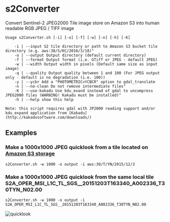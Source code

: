 # s2Converter

Convert Sentinel-2 JPEG2000 Tile image store on Amazon S3 into human readable RGB JPEG / TIFF image

    Usage s2Converter.sh [-i] [-o] [-f] [-w] [-n] [-h] [-K]

        -i | --input S2 tile directory or path to Amazon S3 bucket tile directory (e.g. aws:38/S/KC/2016/3/18)"
        -o | --output Output directory (default current directory)
        -f | --format Output format (i.e. GTiff or JPEG - default JPEG)
        -w | --width Output width in pixels (Default same size as input image)
        -q | --quality Output quality between 1 and 100 (For JPEG output only - default is no degradation (i.e. 100))
        -y | --ycbr Add a "PHOTOMETRIC=YCBCR" option to gdal_translate
        -n | --no-clean Do not remove intermediate files"
        -K | --use-kakadu Use kdu_exand instead of gdal to uncompress JPEG2000 files (WARNING! Kakadu must be installed)"
        -h | --help show this help

    Note: this script requires gdal with JP2000 reading support and/or kdu_expand application from [Kakadu](http://kakadusoftware.com/downloads/)

## Examples

### Make a 1000x1000 JPEG quicklook from a tile located on [Amazon S3 storage](http://sentinel-s2-l1c.s3-website.eu-central-1.amazonaws.com/)

    s2Converter.sh -w 1000 -o output -i aws:30/T/YN/2015/12/3

### Make a 1000x1000 JPEG quicklook from the same local tile S2A_OPER_MSI_L1C_TL_SGS__20151203T163340_A002336_T30TYN_N02.00

    s2Converter.sh -w 1000 -o output -i S2A_OPER_MSI_L1C_TL_SGS__20151203T163340_A002336_T30TYN_N02.00

![quicklook](https://raw.githubusercontent.com/jjrom/s2Converter/master/output/30_T_YN_2015_12_3.jpg)
